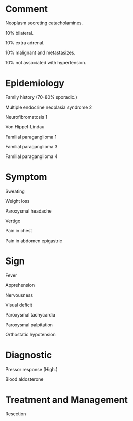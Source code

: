 # Comment

Neoplasm secreting catacholamines.

10% bilateral.

10% extra adrenal.

10% malignant and metastasizes.

10% not associated with hypertension.

# Epidemiology

Family history
(70-80% sporadic.)

Multiple endocrine neoplasia syndrome 2

Neurofibromatosis 1

Von Hippel-Lindau

Familial paraganglioma 1

Familial paraganglioma 3

Familial paraganglioma 4

# Symptom

Sweating

Weight loss

Paroxysmal headache

Vertigo

Pain in chest

Pain in abdomen epigastric

# Sign

Fever

Apprehension

Nervousness

Visual deficit

Paroxysmal tachycardia

Paroxysmal palpitation

Orthostatic hypotension

# Diagnostic

Pressor response
(High.)

Blood aldosterone

# Treatment and Management

Resection
